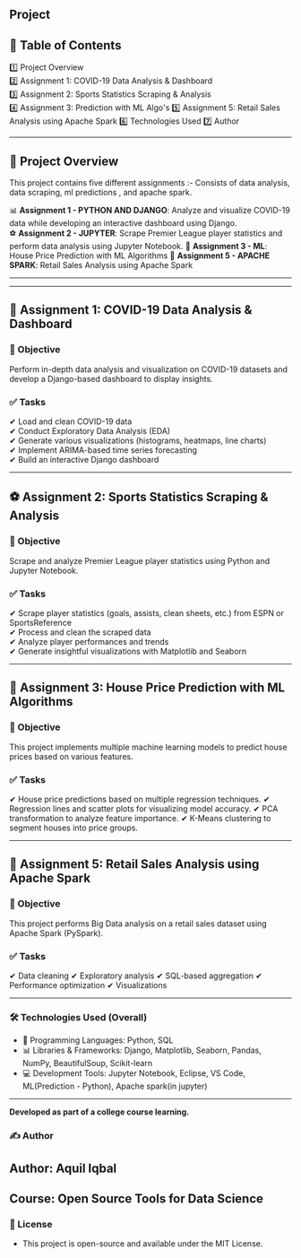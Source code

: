 ## Project

## 📌 Table of Contents

1️⃣ Project Overview  
2️⃣ Assignment 1: COVID-19 Data Analysis & Dashboard  
3️⃣ Assignment 2: Sports Statistics Scraping & Analysis  
4️⃣ Assignment 3: Prediction with ML Algo's 
5️⃣ Assignment 5: Retail Sales Analysis using Apache Spark
6️⃣ Technologies Used
7️⃣ Author

--------------------------------------------------------------------------------------------------------------------------------------------

## 🔹 Project Overview

This project contains five different assignments :- Consists of data analysis, data scraping, ml predictions , and apache spark.

📊 **Assignment 1 - PYTHON AND DJANGO**: Analyze and visualize COVID-19 data while developing an interactive dashboard using Django.  
⚽ **Assignment 2 - JUPYTER**: Scrape Premier League player statistics and perform data analysis using Jupyter Notebook.
🤖 **Assignment 3 - ML**: House Price Prediction with ML Algorithms
🛒 **Assignment 5 - APACHE SPARK**: Retail Sales Analysis using Apache Spark

---
--------------------------------------------------------------------------------------------------------------------------------------------
## 🦠 Assignment 1: COVID-19 Data Analysis & Dashboard

### 🎯 Objective

Perform in-depth data analysis and visualization on COVID-19 datasets and develop a Django-based dashboard to display insights.

### ✅ Tasks

✔ Load and clean COVID-19 data  
✔ Conduct Exploratory Data Analysis (EDA)  
✔ Generate various visualizations (histograms, heatmaps, line charts)  
✔ Implement ARIMA-based time series forecasting  
✔ Build an interactive Django dashboard

--------------------------------------------------------------------------------------------------------------------------------------------

## ⚽ Assignment 2: Sports Statistics Scraping & Analysis

### 🎯 Objective

Scrape and analyze Premier League player statistics using Python and Jupyter Notebook.

### ✅ Tasks

✔ Scrape player statistics (goals, assists, clean sheets, etc.) from ESPN or SportsReference  
✔ Process and clean the scraped data  
✔ Analyze player performances and trends  
✔ Generate insightful visualizations with Matplotlib and Seaborn

--------------------------------------------------------------------------------------------------------------------------------------------

## 🤖 Assignment 3: House Price Prediction with ML Algorithms

### 🎯 Objective

This project implements multiple machine learning models to predict house prices based on various features.

### ✅ Tasks

✔ House price predictions based on multiple regression techniques.
✔ Regression lines and scatter plots for visualizing model accuracy.
✔ PCA transformation to analyze feature importance.
✔ K-Means clustering to segment houses into price groups.

--------------------------------------------------------------------------------------------------------------------------------------------

## 🛒 Assignment 5: Retail Sales Analysis using Apache Spark

### 🎯 Objective

This project performs Big Data analysis on a retail sales dataset using Apache Spark (PySpark).

### ✅ Tasks

✔ Data cleaning
✔ Exploratory analysis
✔ SQL-based aggregation
✔ Performance optimization
✔ Visualizations

--------------------------------------------------------------------------------------------------------------------------------------------

### 🛠 Technologies Used (Overall)

- 🚀 Programming Languages: Python, SQL
- 📊 Libraries & Frameworks: Django, Matplotlib, Seaborn, Pandas, NumPy, BeautifulSoup, Scikit-learn
- 💻 Development Tools: Jupyter Notebook, Eclipse, VS Code, ML(Prediction - Python), Apache spark(in jupyter)

--------------------------------------------------------------------------------------------------------------------------------------------

**Developed as part of a college course learning.**

### ✍️ Author

## Author: Aquil Iqbal
## Course: Open Source Tools for Data Science

### 📜 License

- This project is open-source and available under the MIT License.
